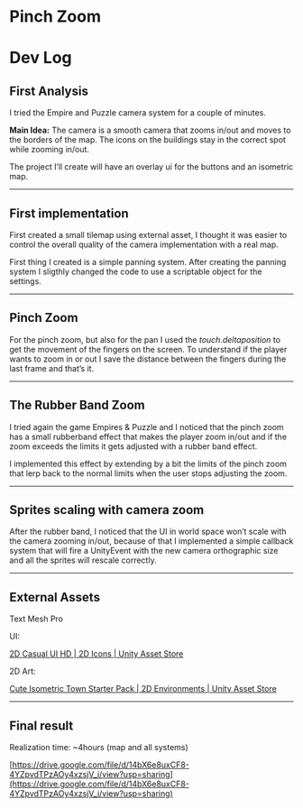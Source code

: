 # Pinch Zoom

# Dev Log

## First Analysis

I tried the Empire and Puzzle camera system for a couple of minutes.

**Main Idea:** The camera is a smooth camera that zooms in/out and moves to the borders of the map. The icons on the buildings stay in the correct spot while zooming in/out.

The project I’ll create will have an overlay ui for the buttons and an isometric map.

---

## First implementation

First created a small tilemap using external asset, I thought it was easier to control the overall quality of the camera implementation with a real map.

First thing I created is a simple panning system. After creating the panning system I sligthly changed the code to use a scriptable object for the settings.

---

## Pinch Zoom

For the pinch zoom, but also for the pan I used the *touch.deltaposition* to get the movement of the fingers on the screen. To understand if the player wants to zoom in or out I save the distance between the fingers during the last frame and that’s it.

---

## The Rubber Band Zoom

I tried again the game Empires & Puzzle and I noticed that the pinch zoom has a small rubberband effect that makes the player zoom in/out and if the zoom exceeds the limits it gets adjusted with a rubber band effect.

I implemented this effect by extending by a bit the limits of the pinch zoom that lerp back to the normal limits when the user stops adjusting the zoom.

---

## Sprites scaling with camera zoom

After the rubber band, I noticed that the UI in world space won’t scale with the camera zooming in/out, because of that I implemented a simple callback system that will fire a UnityEvent with the new camera orthographic size and all the sprites will rescale correctly.

---

## External Assets

Text Mesh Pro

UI:

[2D Casual UI HD | 2D Icons | Unity Asset Store](https://assetstore.unity.com/packages/2d/gui/icons/2d-casual-ui-hd-82080)

2D Art:

[Cute Isometric Town Starter Pack | 2D Environments | Unity Asset Store](https://assetstore.unity.com/packages/2d/environments/cute-isometric-town-starter-pack-134286)

---

## Final result

Realization time: ~4hours (map and all systems)

[https://drive.google.com/file/d/14bX6e8uxCF8-4YZpvdTPzAOy4xzsjV_i/view?usp=sharing](https://drive.google.com/file/d/14bX6e8uxCF8-4YZpvdTPzAOy4xzsjV_i/view?usp=sharing)